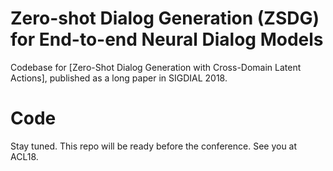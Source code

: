 # Zero-shot Dialog Generation (ZSDG) for End-to-end Neural Dialog Models
Codebase for [Zero-Shot Dialog Generation with Cross-Domain Latent Actions], published as a long paper in SIGDIAL 2018. 

# Code
Stay tuned. This repo will be ready before the conference. See you at ACL18.

